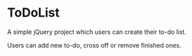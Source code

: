 # ToDoList

A simple jQuery project which users can create their to-do list. 

Users can add new to-do, cross off or remove finished ones.
